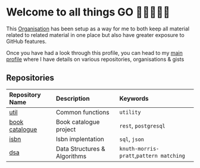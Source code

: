 # Welcome to all things GO 👋🏿👨🏿‍💻

This [Organisation](https://docs.github.com/en/organizations/collaborating-with-groups-in-organizations/about-organizations) has been setup as a way for me to both keep all material related to related material in one place but also have greater exposure to GitHub features.

Once you have had a look through this profile, you can head to my [main profile](https://github.com/topheruk) where I have details on various repositories, organisations & gists

## Repositories

|Repository Name|Description|Keywords|
|:----|:----|:----|
|[util](https://github.com/topheruk-go/util)|Common functions|`utility`|
|[book catalogue](https://github.com/topheruk-go/book-catalogue)|Book catalogue project|`rest`, `postgresql`|
|[isbn](https://github.com/topheruk-go/isbn)|Isbn implentation|`sql`, `json`|
|[dsa](https://github.com/topheruk-go/dsa)|Data Structures & Algorithms|`knuth-morris-pratt`,`pattern matching`|
